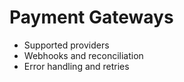 # Payment Gateways

- Supported providers
- Webhooks and reconciliation
- Error handling and retries
